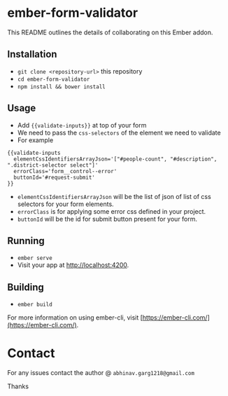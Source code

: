 # ember-form-validator

This README outlines the details of collaborating on this Ember addon.

## Installation

* `git clone <repository-url>` this repository
* `cd ember-form-validator`
* `npm install && bower install`

## Usage

* Add `{{validate-inputs}}` at top of your form
* We need to pass the `css-selectors` of the element we need to validate
* For example
```
{{validate-inputs
  elementCssIdentifiersArrayJson='["#people-count", "#description", ".district-selector select"]'
  errorClass='form__control--error'
  buttonId='#request-submit'
}}
```
* `elementCssIdentifiersArrayJson` will be the list of json of list of css selectors for your form elements.
* `errorClass` is for applying some error css defined in your project.
* `buttonId` will be the id for submit button present for your form.

## Running

* `ember serve`
* Visit your app at [http://localhost:4200](http://localhost:4200).

## Building

* `ember build`

For more information on using ember-cli, visit [https://ember-cli.com/](https://ember-cli.com/).

# Contact

For any issues contact the author @  `abhinav.garg1218@gmail.com`

Thanks
